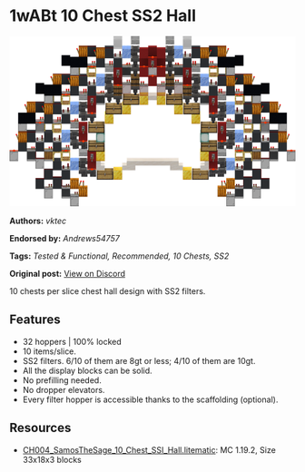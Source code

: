 # 1wABt 10 Chest SS2 Hall
<img alt="SamosTheSage_10_Chest_SSI_Hall.png" src="images/SamosTheSage_10_Chest_SSI_Hall.png?raw=1" height="300px">

**Authors:** *vktec*

**Endorsed by:** *Andrews54757*

**Tags:** *Tested & Functional, Recommended, 10 Chests, SS2*

**Original post:** [View on Discord](https://discord.com/channels/1375556143186837695/1388317459878252595)

10 chests per slice chest hall design with SS2 filters.

## Features
- 32 hoppers | 100% locked
- 10 items/slice.
- SS2 filters. 6/10 of them are 8gt or less; 4/10 of them are 10gt.
- All the display blocks can be solid.
- No prefilling needed.
- No dropper elevators.
- Every filter hopper is accessible thanks to the scaffolding (optional).

## Resources
- [CH004_SamosTheSage_10_Chest_SSI_Hall.litematic](attachments/CH004_SamosTheSage_10_Chest_SSI_Hall.litematic): MC 1.19.2, Size 33x18x3 blocks
